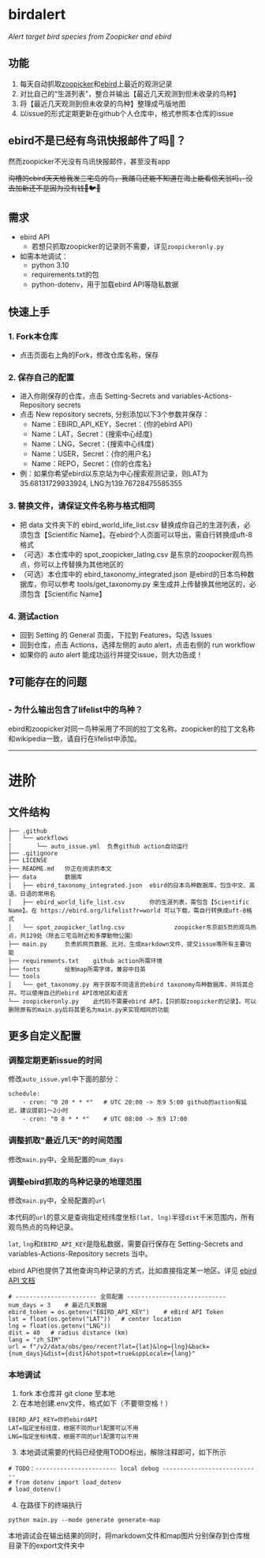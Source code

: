 # birdalert

_Alert target bird species from Zoopicker and ebird_

## 功能
1. 每天自动抓取[zoopicker](https://zoopicker.com/)和[ebird](https://ebird.org/home)上最近的观测记录
2. 对比自己的“生涯列表”，整合并输出【最近几天观测到但未收录的鸟种】
3. 将【最近几天观测到但未收录的鸟种】整理成丐版地图
4. 以issue的形式定期更新在github个人仓库中，格式参照本仓库的issue


## ebird不是已经有鸟讯快报邮件了吗🤔？
然而zoopicker不光没有鸟讯快报邮件，甚至没有app

~~沟槽的ebird天天给我发三宅岛的鸟，我踏马还能不知道在海上能看信天翁吗，没去加新还不是因为没有钱👊🐦🔥~~

## 需求
- ebird API
  - 若想只抓取zoopicker的记录则不需要，详见`zoopickeronly.py`
- 如需本地调试：
  - python 3.10
  - requirements.txt的包
  - python-dotenv，用于加载ebird API等隐私数据

## 快速上手
### 1. Fork本仓库
  - 点击页面右上角的Fork，修改仓库名称，保存
### 2. 保存自己的配置
  - 进入你刚保存的仓库，点击 Setting-Secrets and variables-Actions-Repository secrets
  - 点击 New repository secrets, 分别添加以下3个参数并保存：
    - Name：EBIRD_API_KEY，Secret：{你的ebird API}
    - Name：LAT，Secret：{搜索中心经度}
    - Name：LNG，Secret：{搜索中心纬度}
    - Name：USER，Secret：{你的用户名}
    - Name：REPO，Secret：{你的仓库名}
  - 例：如果你希望ebird以东京站为中心搜索观测记录，则LAT为35.68131729933924, LNG为139.76728475585355
### 3. 替换文件，请保证文件名称与格式相同
  - 把 data 文件夹下的 ebird_world_life_list.csv 替换成你自己的生涯列表，必须包含【Scientific Name】。在ebird个人页面可以导出，需自行转换成uft-8格式
  - （可选）本仓库中的 spot_zoopicker_latlng.csv 是东京的zoopocker观鸟热点，你可以上传替换为其他地区的
  - （可选）本仓库中的 ebird_taxonomy_integrated.json 是ebird的日本鸟种数据库，你可以参考 tools/get_taxonomy.py 来生成并上传替换其他地区的，必须包含【Scientific Name】
### 4. 测试action
  - 回到 Setting 的 General 页面，下拉到 Features，勾选 Issues
  - 回到仓库，点击 Actions，选择左侧的 auto alert，点击右侧的 run workflow
  - 如果你的 auto alert 能成功运行并提交issue，则大功告成！

## ❓可能存在的问题
### - 为什么输出包含了lifelist中的鸟种？
ebird和zoopicker对同一鸟种采用了不同的拉丁文名称。zoopicker的拉丁文名称和wikipedia一致，请自行在lifelist中添加。


---

# 进阶

## 文件结构
```
├── .github
│   └── workflows
│       └── auto_issue.yml  负责github action自动运行
├── .gitignore
├── LICENSE
├── README.md   你正在阅读的本文
├── data        数据库
│   ├── ebird_taxonomy_integrated.json  ebird的日本鸟种数据库，包含中文、英语、日语的常用名
│   ├── ebird_world_life_list.csv       你的生涯列表，需包含【Scientific Name】。在 https://ebird.org/lifelist?r=world 可以下载，需自行转换成uft-8格式
│   └── spot_zoopicker_latlng.csv              zoopicker东京前5页的观鸟热点，共129处（除去三宅岛附近和多摩動物公園）
├── main.py     负责抓网页数据、比对、生成markdown文件、提交issue等所有主要功能
├── requirements.txt    github action所需环境
├── fonts       绘制map所需字体，兼容中日英
└── tools
│   └── get_taxonomy.py 用于获取不同语言的ebird taxonomy鸟种数据库，并将其合并。可以使用自己的ebird API改地区和语言
└── zoopickeronly.py    此代码不需要ebird API，【只抓取zoopicker的记录】。可以删除原有的main.py后将其更名为main.py来实现相同的功能
```



## 更多自定义配置
### 调整定期更新issue的时间
修改`auto_issue.yml`中下面的部分： 
```
schedule:
    - cron: "0 20 * * *"   # UTC 20:00 -> 东9 5:00 github的action有延迟，建议提前1～2小时
    - cron: "0 8 * * *"    # UTC 08:00 -> 东9 17:00
```
### 调整抓取"最近几天"的时间范围
修改`main.py`中，全局配置的`num_days`
### 调整ebird抓取的鸟种记录的地理范围
修改`main.py`中，全局配置的`url`

本代码的`url`的意义是查询指定经纬度坐标`(lat, lng)`半径`dist`千米范围内，所有观鸟热点的鸟种记录。

`lat`, `lng`和`EBIRD_API_KEY`是隐私数据，需要自行保存在 Setting-Secrets and variables-Actions-Repository secrets 当中。

ebird API也提供了其他查询鸟种记录的方式，比如直接指定某一地区。详见 [ebird API 文档](https://documenter.getpostman.com/view/664302/S1ENwy59)
```
# ----------------------- 全局配置 ----------------------------
num_days = 3    # 最近几天数据
ebird_token = os.getenv("EBIRD_API_KEY")    # eBird API Token
lat = float(os.getenv("LAT"))   # center location
lng = float(os.getenv("LNG"))
dist = 40   # radius distance (km)
lang = "zh_SIM"
url = f"/v2/data/obs/geo/recent?lat={lat}&lng={lng}&back={num_days}&dist={dist}&hotspot=true&sppLocale={lang}"
```
### 本地调试
1. fork 本仓库并 git clone 至本地
2. 在本地创建.env文件，格式如下（不要带空格！）
```
EBIRD_API_KEY=你的ebirdAPI
LAT=指定坐标经度，根据不同的url配置可以不用
LNG=指定坐标纬度，根据不同的url配置可以不用
```
3. 本地调试需要的代码已经使用TODO标出，解除注释即可，如下所示
```
# TODO：----------------------- local debug ----------------------------
# from dotenv import load_dotenv
# load_dotenv()
```
4. 在路径下的终端执行
```
python main.py --mode generate generate-map
```
本地调试会在输出结果的同时，将markdown文件和map图片分别保存到仓库根目录下的export文件夹中